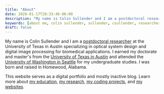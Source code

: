 ```yaml
---
title: "About"
date: 2020-01-17T20:33:46-06:00
description: "My name is Colin Sullender and I am a postdoctoral researcher at the University of Texas in Austin."
keywords: [about me, colin sullender, sullender, csullender, researcher, engineer]
draft: false
---
```


My name is Colin Sullender and I am a [postdoctoral researcher](https://foil.bme.utexas.edu/) at the University of Texas in Austin specializing in optical system design and digital image processing for biomedical applications. I earned my doctorate and master's from the [University of Texas in Austin](https://www.utexas.edu/) and attended the [University of Washington in Seattle](http://www.washington.edu/) for my undergraduate studies. I was born and raised in Homewood, Alabama.

This website serves as a digital portfolio and mostly inactive blog. Learn more about [my education](/education), [my research](/research), [my coding projects](/coding), and [my websites](/websites).